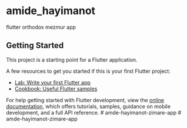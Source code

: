 # amide_hayimanot

flutter orthodox mezmur app

## Getting Started

This project is a starting point for a Flutter application.

A few resources to get you started if this is your first Flutter project:

- [Lab: Write your first Flutter app](https://docs.flutter.dev/get-started/codelab)
- [Cookbook: Useful Flutter samples](https://docs.flutter.dev/cookbook)

For help getting started with Flutter development, view the
[online documentation](https://docs.flutter.dev/), which offers tutorials,
samples, guidance on mobile development, and a full API reference.
#   a m d e - h a y i m a n o t - z i m a r e - a p p  
 #   a m d e - h a y i m a n o t - z i m a r e - a p p  
 